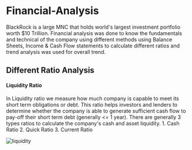 # Financial-Analysis
BlackRock is a large MNC that holds world's largest investment portfolio worth $10 Trillion. Financial analysis was done to know the fundamentals and technical of the company using different methods using Balance Sheets, Income &amp; Cash Flow statements to calculate different ratios and trend analysis was used for overall trend.

## Different Ratio Analysis
  #### Liquidity Ratio
  In Liquidity ratio we measure how much company is capable to meet its short term obligations or debt. This ratio helps investors and lenders to determine whether the company is able to generate sufficient cash flow to pay-off their short term debt (generally <= 1 year). There are generally 3 types ratios to calculate the company's cash and asset liquidity.
    1. Cash Ratio
    2. Quick Ratio
    3. Current Ratio
    
  ![liquidity](https://user-images.githubusercontent.com/107895872/236649548-9ed09ee4-f66e-4706-b386-3b26547d246a.jpg)

        
